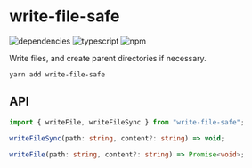 # write-file-safe
![dependencies](https://img.shields.io/david/write-file-safe)
![typescript](https://img.shields.io/github/languages/top/bconnorwhite/write-file-safe)
![npm](https://img.shields.io/npm/v/write-file-safe)

Write files, and create parent directories if necessary.

```
yarn add write-file-safe
```

## API
```ts
import { writeFile, writeFileSync } from "write-file-safe";

writeFileSync(path: string, content?: string) => void;

writeFile(path: string, content?: string) => Promise<void>;
```

